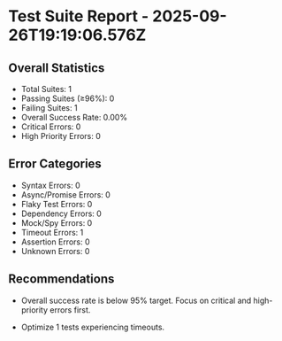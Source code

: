 # Test Suite Report - 2025-09-26T19:19:06.576Z

## Overall Statistics
- Total Suites: 1
- Passing Suites (≥96%): 0
- Failing Suites: 1
- Overall Success Rate: 0.00%
- Critical Errors: 0
- High Priority Errors: 0

## Error Categories
- Syntax Errors: 0
- Async/Promise Errors: 0
- Flaky Test Errors: 0
- Dependency Errors: 0
- Mock/Spy Errors: 0
- Timeout Errors: 1
- Assertion Errors: 0
- Unknown Errors: 0

## Recommendations
- Overall success rate is below 95% target. Focus on critical and high-priority errors first.



- Optimize 1 tests experiencing timeouts.
